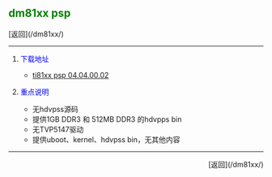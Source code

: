 ## <font color="green">dm81xx psp</font> ##

<p align="left">
[返回](/dm81xx/)
<p>
<hr />

1.	<font color="blue">下载地址</font>

	*	[ti81xx psp 04.04.00.02](http://downloads.ti.com/dsps/dsps_public_sw/psp/LinuxPSP/TI81XX_04_04/04_04_00_02/index_FDS.html)

2.	<font color="blue">重点说明</font>

	*	无hdvpss源码
	*	提供1GB DDR3 和 512MB DDR3 的hdvpps bin
	*	无TVP5147驱动
	*	提供uboot、kernel、hdvpss bin，无其他内容

<hr />
<p align="right">
[返回](/dm81xx/)
<p>


